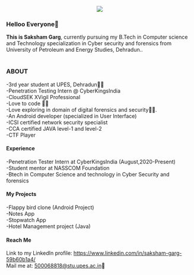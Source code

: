 <!--
**sgarg-10/sgarg-10** is a ✨ _special_ ✨ repository because its `README.md` (this file) appears on your GitHub profile.

Here are some ideas to get you started:

- 🔭 I’m currently working on ...
- 🌱 I’m currently learning ...
- 👯 I’m looking to collaborate on ...
- 🤔 I’m looking for help with ...
- 💬 Ask me about ...
- 📫 How to reach me: ...
- 😄 Pronouns: ...
- ⚡ Fun fact: ...
-->

<p align="center">
<img src= https://user-images.githubusercontent.com/65415517/87281065-774e7300-c510-11ea-9191-e5cf9ebd36b9.png>
</p>

### Helloo Everyone👋<br>
**This is Saksham Garg**, currently pursuing my B.Tech in Computer science and Technology specialization in Cyber security and forensics from University of Petroleum and Energy Studies, Dehradun..<br><br>

###  ABOUT

-3rd year student at UPES, Dehradun👨‍🎓<br>
-Penetration Testing Intern @ CyberKingsIndia <br>
-CloudSEK XVigil Professional <br>
-Love to code 👨‍💻<br>
-Love exploring in domain of digital forensics and security🕵️‍♂️.<br>
-An Android developer (specialized in User Interface)<br>
-ICSI certified network security specialist<br>
-CCA certified JAVA level-1 and level-2<br>
-CTF Player<br>

#### Experience

-Penetration Tester Intern at CyberKingsIndia (August,2020-Present)<br>
-Student mentor at NASSCOM Foundation<br>
-Btech in Computer Science and technology in Cyber Security and forensics<br>

#### My Projects

-Flappy bird clone (Android Project) <br>
-Notes App<br>
-Stopwatch App<br>
-Hotel Management project (Java)
<br>

#### Reach Me
Link to my LinkedIn profile: https://www.linkedin.com/in/saksham-garg-59b60b1a4/<br>
Mail me at: 500068818@stu.upes.ac.in📩
<br><br>


